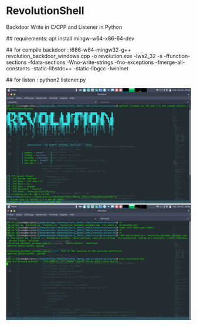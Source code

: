 # RevolutionShell
Backdoor Write in C/CPP and Listener in Python


## requirements:
    apt install mingw-w64-x86-64-dev

## for compile backdoor :
     i686-w64-mingw32-g++ revolution_backdoor_windows.cpp -o revolution.exe -lws2_32 -s -ffunction-sections -fdata-sections -Wno-write-strings -fno-exceptions -fmerge-all-constants -static-libstdc++ -static-libgcc -lwininet


## for listen :
    python2 listener.py <host> <port> <ftpuser> <ftppassword> <ftppath>
  
![Image1](capture1.png)
![Image2](capture2.png)
